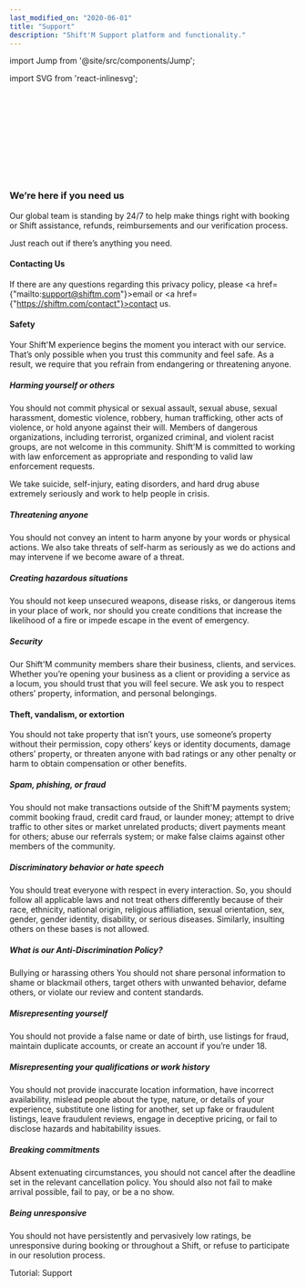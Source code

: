 ```yaml
---
last_modified_on: "2020-06-01"
title: "Support"
description: "Shift'M Support platform and functionality."
---
```


import Jump from '@site/src/components/Jump';

import SVG from 'react-inlinesvg';

<SVG src="/img/shiftm6.svg" />


### We’re here if you need us
Our global team is standing by 24/7 to help make things right with booking or Shift assistance, refunds, reimbursements and our verification process.

Just reach out if there’s anything you need.

#### Contacting Us

If there are any questions regarding this privacy policy, please <a href={"mailto:support@shiftm.com"}>email</a> or <a href={"https://shiftm.com/contact"}>contact</a> us.


#### Safety
Your Shift'M experience begins the moment you interact with our service. That’s only possible when you trust this community and feel safe. As a result, we require that you refrain from endangering or threatening anyone.

##### Harming yourself or others
You should not commit physical or sexual assault, sexual abuse, sexual harassment, domestic violence, robbery, human trafficking, other acts of violence, or hold anyone against their will. Members of dangerous organizations, including terrorist, organized criminal, and violent racist groups, are not welcome in this community. Shift'M is committed to working with law enforcement as appropriate and responding to valid law enforcement requests.

We take suicide, self-injury, eating disorders, and hard drug abuse extremely seriously and work to help people in crisis.

##### Threatening anyone
You should not convey an intent to harm anyone by your words or physical actions. We also take threats of self-harm as seriously as we do actions and may intervene if we become aware of a threat.

##### Creating hazardous situations
You should not keep unsecured weapons, disease risks, or dangerous items in your place of work, nor should you create conditions that increase the likelihood of a fire or impede escape in the event of emergency.

##### Security
Our Shift'M community members share their business, clients, and services. Whether you’re opening your business as a client or providing a service as a locum, you should trust that you will feel secure. We ask you to respect others’ property, information, and personal belongings.

#### Theft, vandalism, or extortion
You should not take property that isn’t yours, use someone’s property without their permission, copy others’ keys or identity documents, damage others’ property, or threaten anyone with bad ratings or any other penalty or harm to obtain compensation or other benefits.

##### Spam, phishing, or fraud
You should not make transactions outside of the Shift'M payments system; commit booking fraud, credit card fraud, or launder money; attempt to drive traffic to other sites or market unrelated products; divert payments meant for others; abuse our referrals system; or make false claims against other members of the community.

##### Discriminatory behavior or hate speech
You should treat everyone with respect in every interaction. So, you should follow all applicable laws and not treat others differently because of their race, ethnicity, national origin, religious affiliation, sexual orientation, sex, gender, gender identity, disability, or serious diseases. Similarly, insulting others on these bases is not allowed.

##### What is our Anti-Discrimination Policy?

Bullying or harassing others
You should not share personal information to shame or blackmail others, target others with unwanted behavior, defame others, or violate our review and content standards.

##### Misrepresenting yourself
You should not provide a false name or date of birth, use listings for fraud, maintain duplicate accounts, or create an account if you’re under 18.

##### Misrepresenting your qualifications or work history
You should not provide inaccurate location information, have incorrect availability, mislead people about the type, nature, or details of your experience, substitute one listing for another, set up fake or fraudulent listings, leave fraudulent reviews, engage in deceptive pricing, or fail to disclose hazards and habitability issues.

##### Breaking commitments
Absent extenuating circumstances, you should not cancel after the deadline set in the relevant cancellation policy. You should also not fail to make arrival possible, fail to pay, or be a no show.

##### Being unresponsive
You should not have persistently and pervasively low ratings, be unresponsive during booking or throughout a Shift, or refuse to participate in our resolution process.


<Jump to="/guides/advanced/support/">Tutorial: Support</Jump>




[docs.strategies#daemon]: /docs/setup/deployment/strategies/#daemon
[docs.strategies#sidecar]: /docs/setup/deployment/strategies/#sidecar
[urls.rust]: https://www.rust-lang.org/
[urls.vector_performance]: https://vector.dev/#performance
